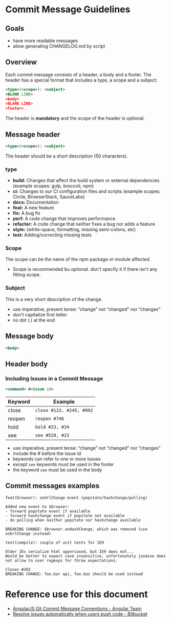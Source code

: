 # Commit Message Guidelines

## Goals

- have more readable messages
- allow generating CHANGELOG.md by script

## Overview

Each commit message consists of a header, a body and a footer. The header has a special format that includes a type, a scope and a subject:

```xml
<type>(<scope>): <subject>
<BLANK LINE>
<body>
<BLANK LINE>
<footer>
```

The header is **mandatory** and the scope of the header is optional.

## Message header

```xml
<type>(<scope>): <subject>
```

The header should be a short description (50 characters).

### type

- **build:** Changes that affect the build system or external dependencies (example scopes: gulp, broccoli, npm)
- **ci:** Changes to our CI configuration files and scripts (example scopes: Circle, BrowserStack, SauceLabs)
- **docs:** Documentation
- **feat:** A new feature
- **fix:** A bug fix
- **perf:** A code change that improves performance
- **refactor:** A code change that neither fixes a bug nor adds a feature
- **style:** (white-space, formatting, missing semi-colons, etc)
- **test:** Adding/correcting missing tests

### Scope

The scope can be the name of the npm package or module affected.

- Scope is recommended bu optional. don't specify it if there isn't any fitting scope.

### Subject

This is a very short description of the change.

- use imperative, present tense: “change” not “changed” nor “changes”
- don't capitalize first letter
- no dot (.) at the end

## Message body

```xml
<body>
```

## Header body

### Including Issues in a Commit Message

```xml
<command> #<issue id>
```

| Keyword | Example                  |
| ------- | ------------------------ |
| close   | `close #123, #245, #992` |
| reopen  | `reopen #746`            |
| hold    | `hold #23, #34`          |
| see     | `see #528, #23`          |

- use imperative, present tense: “change” not “changed” nor “changes”
- include the # before the issue id
- keywords can refer to one or more issues
- except `see` keywords must be used in the footer
- the keyword `see` must be used in the body

## Commit messages examples

```
feat(browser): onUrlChange event (popstate/hashchange/polling)

Added new event to $browser:
- forward popstate event if available
- forward hashchange event if popstate not available
- do polling when neither popstate nor hashchange available

BREAKING CHANGE: $browser.onHashChange, which was removed (use onUrlChange instead)

```

```
test(compile): couple of unit tests for IE9

Older IEs serialize html uppercased, but IE9 does not...
Would be better to expect case insensitive, unfortunately jasmine does
not allow to user regexps for throw expectations.

Closes #392
BREAKING CHANGE: foo.bar api, foo.baz should be used instead

```

# Reference use for this document

- [AngularJS Git Commit Message Conventions - Angular Team](https://docs.google.com/document/d/1QrDFcIiPjSLDn3EL15IJygNPiHORgU1_OOAqWjiDU5Y/edit#heading=h.uyo6cb12dt6w)
- [Resolve issues automatically when users push code - Bitbucket](https://confluence.atlassian.com/bitbucket/resolve-issues-automatically-when-users-push-code-221451126.html)
